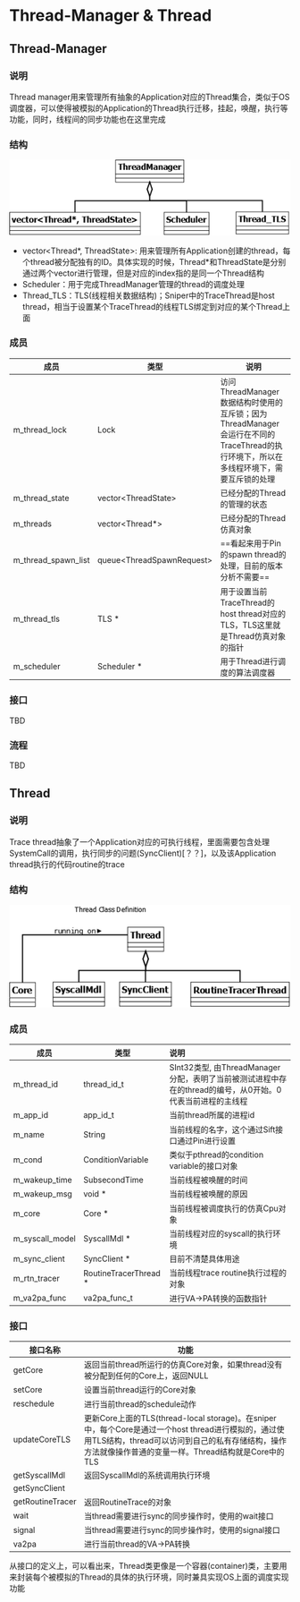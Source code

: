 # Thread-Manager & Thread

## Thread-Manager

### 说明

Thread manager用来管理所有抽象的Application对应的Thread集合，类似于OS调度器，可以使得被模拟的Application的Thread执行迁移，挂起，唤醒，执行等功能，同时，线程间的同步功能也在这里完成

### 结构

![threadmgr class](dia/threadmgr_class.png)

- vector<Thread\*, ThreadState>: 用来管理所有Application创建的thread，每个thread被分配独有的ID。具体实现的时候，Thread\*和ThreadState是分别通过两个vector进行管理，但是对应的index指的是同一个Thread结构
- Scheduler：用于完成ThreadManager管理的thread的调度处理
- Thread_TLS：TLS(线程相关数据结构)；Sniper中的TraceThread是host thread，相当于设置某个TraceThread的线程TLS绑定到对应的某个Thread上面

### 成员

| 成员                | 类型                        | 说明                                                         |
| ------------------- | --------------------------- | ------------------------------------------------------------ |
| m_thread_lock       | Lock                        | 访问ThreadManager数据结构时使用的互斥锁；因为ThreadManager会运行在不同的TraceThread的执行环境下，所以在多线程环境下，需要互斥锁的处理 |
| m_thread_state      | vector\<ThreadState\>       | 已经分配的Thread的管理的状态                                 |
| m_threads           | vector\<Thread\*\>          | 已经分配的Thread仿真对象                                     |
| m_thread_spawn_list | queue\<ThreadSpawnRequest\> | ==看起来用于Pin的spawn thread的处理，目前的版本分析不需要==  |
| m_thread_tls        | TLS \*                      | 用于设置当前TraceThread的host thread对应的TLS，TLS这里就是Thread仿真对象的指针 |
| m_scheduler         | Scheduler \*                | 用于Thread进行调度的算法调度器                               |

### 接口

TBD

### 流程

TBD

## Thread

### 说明

Trace thread抽象了一个Application对应的可执行线程，里面需要包含处理SystemCall的调用，执行同步的问题(SyncClient)[？？]，以及该Application thread执行的代码routine的trace

### 结构

![thread class](dia/thread_class.png)

### 成员

| 成员            | 类型                   | 说明                                                         |
| --------------- | ---------------------- | :----------------------------------------------------------- |
| m_thread_id     | thread_id_t            | SInt32类型, 由ThreadManager分配，表明了当前被测试进程中存在的thread的编号，从0开始。0代表当前进程的主线程 |
| m_app_id        | app_id_t               | 当前thread所属的进程id                                       |
| m_name          | String                 | 当前线程的名字，这个通过Sift接口通过Pin进行设置              |
| m_cond          | ConditionVariable      | 类似于pthread的condition variable的接口对象                  |
| m_wakeup_time   | SubsecondTime          | 当前线程被唤醒的时间                                         |
| m_wakeup_msg    | void \*                | 当前线程被唤醒的原因                                         |
| m_core          | Core \*                | 当前线程被调度执行的仿真Cpu对象                              |
| m_syscall_model | SyscallMdl \*          | 当前线程对应的syscall的执行环境                              |
| m_sync_client   | SyncClient \*          | 目前不清楚具体用途                                           |
| m_rtn_tracer    | RoutineTracerThread \* | 当前线程trace routine执行过程的对象                          |
| m_va2pa_func    | va2pa_func_t           | 进行VA->PA转换的函数指针                                     |

### 接口

| 接口名称         | 功能                                                         |
| ---------------- | ------------------------------------------------------------ |
| getCore          | 返回当前thread所运行的仿真Core对象，如果thread没有被分配到任何的Core上，返回NULL |
| setCore          | 设置当前thread运行的Core对象                                 |
| reschedule       | 进行当前thread的schedule动作                                 |
| updateCoreTLS    | 更新Core上面的TLS(thread-local storage)。在sniper中，每个Core是通过一个host thread进行模拟的，通过使用TLS结构，thread可以访问到自己的私有存储结构，操作方法就像操作普通的变量一样。Thread结构就是Core中的TLS |
| getSyscallMdl    | 返回SyscallMdl的系统调用执行环境                             |
| getSyncClient    |                                                              |
| getRoutineTracer | 返回RoutineTrace的对象                                       |
| wait             | 当thread需要进行sync的同步操作时，使用的wait接口             |
| signal           | 当thread需要进行sync的同步操作时，使用的signal接口           |
| va2pa            | 进行当前thread的VA->PA转换                                   |

从接口的定义上，可以看出来，Thread类更像是一个容器(container)类，主要用来封装每个被模拟的Thread的具体的执行环境，同时兼具实现OS上面的调度实现功能